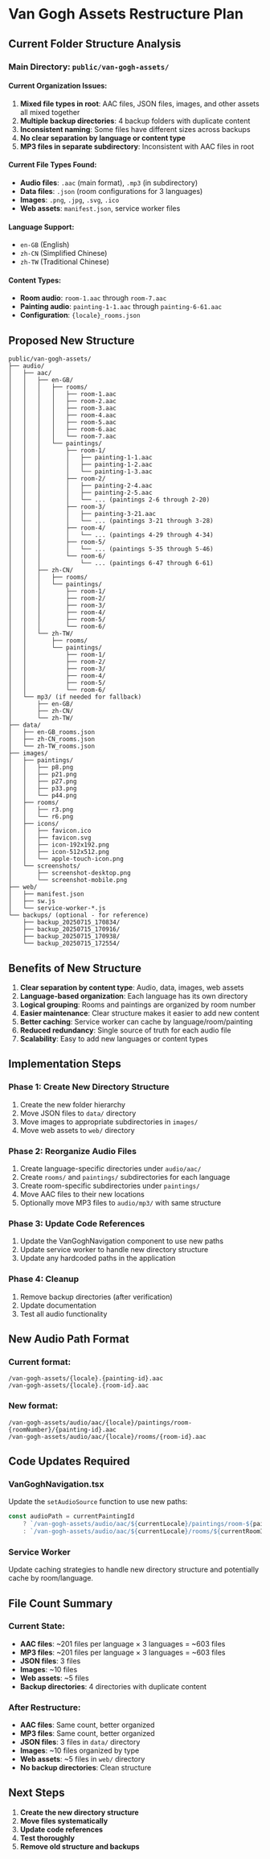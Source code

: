 # Van Gogh Assets Restructure Plan

## Current Folder Structure Analysis

### Main Directory: `public/van-gogh-assets/`

#### Current Organization Issues:
1. **Mixed file types in root**: AAC files, JSON files, images, and other assets all mixed together
2. **Multiple backup directories**: 4 backup folders with duplicate content
3. **Inconsistent naming**: Some files have different sizes across backups
4. **No clear separation by language or content type**
5. **MP3 files in separate subdirectory**: Inconsistent with AAC files in root

#### Current File Types Found:
- **Audio files**: `.aac` (main format), `.mp3` (in subdirectory)
- **Data files**: `.json` (room configurations for 3 languages)
- **Images**: `.png`, `.jpg`, `.svg`, `.ico`
- **Web assets**: `manifest.json`, service worker files

#### Language Support:
- `en-GB` (English)
- `zh-CN` (Simplified Chinese)
- `zh-TW` (Traditional Chinese)

#### Content Types:
- **Room audio**: `room-1.aac` through `room-7.aac`
- **Painting audio**: `painting-1-1.aac` through `painting-6-61.aac`
- **Configuration**: `{locale}_rooms.json`

## Proposed New Structure

```
public/van-gogh-assets/
├── audio/
│   ├── aac/
│   │   ├── en-GB/
│   │   │   ├── rooms/
│   │   │   │   ├── room-1.aac
│   │   │   │   ├── room-2.aac
│   │   │   │   ├── room-3.aac
│   │   │   │   ├── room-4.aac
│   │   │   │   ├── room-5.aac
│   │   │   │   ├── room-6.aac
│   │   │   │   └── room-7.aac
│   │   │   └── paintings/
│   │   │       ├── room-1/
│   │   │       │   ├── painting-1-1.aac
│   │   │       │   ├── painting-1-2.aac
│   │   │       │   └── painting-1-3.aac
│   │   │       ├── room-2/
│   │   │       │   ├── painting-2-4.aac
│   │   │       │   ├── painting-2-5.aac
│   │   │       │   └── ... (paintings 2-6 through 2-20)
│   │   │       ├── room-3/
│   │   │       │   ├── painting-3-21.aac
│   │   │       │   └── ... (paintings 3-21 through 3-28)
│   │   │       ├── room-4/
│   │   │       │   └── ... (paintings 4-29 through 4-34)
│   │   │       ├── room-5/
│   │   │       │   └── ... (paintings 5-35 through 5-46)
│   │   │       └── room-6/
│   │   │           └── ... (paintings 6-47 through 6-61)
│   │   ├── zh-CN/
│   │   │   ├── rooms/
│   │   │   └── paintings/
│   │   │       ├── room-1/
│   │   │       ├── room-2/
│   │   │       ├── room-3/
│   │   │       ├── room-4/
│   │   │       ├── room-5/
│   │   │       └── room-6/
│   │   └── zh-TW/
│   │       ├── rooms/
│   │       └── paintings/
│   │           ├── room-1/
│   │           ├── room-2/
│   │           ├── room-3/
│   │           ├── room-4/
│   │           ├── room-5/
│   │           └── room-6/
│   └── mp3/ (if needed for fallback)
│       ├── en-GB/
│       ├── zh-CN/
│       └── zh-TW/
├── data/
│   ├── en-GB_rooms.json
│   ├── zh-CN_rooms.json
│   └── zh-TW_rooms.json
├── images/
│   ├── paintings/
│   │   ├── p8.png
│   │   ├── p21.png
│   │   ├── p27.png
│   │   ├── p33.png
│   │   └── p44.png
│   ├── rooms/
│   │   ├── r3.png
│   │   └── r6.png
│   ├── icons/
│   │   ├── favicon.ico
│   │   ├── favicon.svg
│   │   ├── icon-192x192.png
│   │   ├── icon-512x512.png
│   │   └── apple-touch-icon.png
│   └── screenshots/
│       ├── screenshot-desktop.png
│       └── screenshot-mobile.png
├── web/
│   ├── manifest.json
│   ├── sw.js
│   └── service-worker-*.js
└── backups/ (optional - for reference)
    ├── backup_20250715_170834/
    ├── backup_20250715_170916/
    ├── backup_20250715_170938/
    └── backup_20250715_172554/
```

## Benefits of New Structure

1. **Clear separation by content type**: Audio, data, images, web assets
2. **Language-based organization**: Each language has its own directory
3. **Logical grouping**: Rooms and paintings are organized by room number
4. **Easier maintenance**: Clear structure makes it easier to add new content
5. **Better caching**: Service worker can cache by language/room/painting
6. **Reduced redundancy**: Single source of truth for each audio file
7. **Scalability**: Easy to add new languages or content types

## Implementation Steps

### Phase 1: Create New Directory Structure
1. Create the new folder hierarchy
2. Move JSON files to `data/` directory
3. Move images to appropriate subdirectories in `images/`
4. Move web assets to `web/` directory

### Phase 2: Reorganize Audio Files
1. Create language-specific directories under `audio/aac/`
2. Create `rooms/` and `paintings/` subdirectories for each language
3. Create room-specific subdirectories under `paintings/`
4. Move AAC files to their new locations
5. Optionally move MP3 files to `audio/mp3/` with same structure

### Phase 3: Update Code References
1. Update the VanGoghNavigation component to use new paths
2. Update service worker to handle new directory structure
3. Update any hardcoded paths in the application

### Phase 4: Cleanup
1. Remove backup directories (after verification)
2. Update documentation
3. Test all audio functionality

## New Audio Path Format

### Current format:
```
/van-gogh-assets/{locale}.{painting-id}.aac
/van-gogh-assets/{locale}.{room-id}.aac
```

### New format:
```
/van-gogh-assets/audio/aac/{locale}/paintings/room-{roomNumber}/{painting-id}.aac
/van-gogh-assets/audio/aac/{locale}/rooms/{room-id}.aac
```

## Code Updates Required

### VanGoghNavigation.tsx
Update the `setAudioSource` function to use new paths:

```typescript
const audioPath = currentPaintingId
    ? `/van-gogh-assets/audio/aac/${currentLocale}/paintings/room-${painting.roomNumber}/${currentPaintingId}.aac`
    : `/van-gogh-assets/audio/aac/${currentLocale}/rooms/${currentRoomId}.aac`
```

### Service Worker
Update caching strategies to handle new directory structure and potentially cache by room/language.

## File Count Summary

### Current State:
- **AAC files**: ~201 files per language × 3 languages = ~603 files
- **MP3 files**: ~201 files per language × 3 languages = ~603 files  
- **JSON files**: 3 files
- **Images**: ~10 files
- **Web assets**: ~5 files
- **Backup directories**: 4 directories with duplicate content

### After Restructure:
- **AAC files**: Same count, better organized
- **MP3 files**: Same count, better organized
- **JSON files**: 3 files in `data/` directory
- **Images**: ~10 files organized by type
- **Web assets**: ~5 files in `web/` directory
- **No backup directories**: Clean structure

## Next Steps

1. **Create the new directory structure**
2. **Move files systematically**
3. **Update code references**
4. **Test thoroughly**
5. **Remove old structure and backups** 